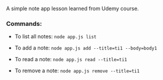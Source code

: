A simple note app lesson learned from Udemy course.

### Commands: 
* To list all notes: ```node app.js list```

* To add a note: ```node app.js add --title=ti1 --body=body1```

* To read a note: ```node app.js read --title=ti1```

* To remove a note: ```node app.js remove --title=ti1```

